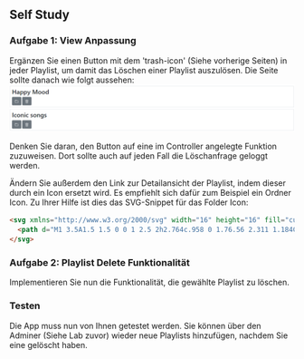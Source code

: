 ## Self Study

### Aufgabe 1: View Anpassung
Ergänzen Sie einen Button mit dem 'trash-icon' (Siehe vorherige Seiten) in jeder Playlist, um damit das Löschen einer Playlist auszulösen.
Die Seite sollte danach wie folgt aussehen:
![img.png](img/self_study.png)

Denken Sie daran, den Button auf eine im Controller angelegte Funktion zuzuweisen. Dort sollte auch auf jeden Fall die Löschanfrage geloggt werden.

Ändern Sie außerdem den Link zur Detailansicht der Playlist, indem dieser durch ein Icon ersetzt wird. Es empfiehlt sich dafür zum Beispiel ein Ordner Icon.
Zu Ihrer Hilfe ist dies das SVG-Snippet für das Folder Icon:
~~~ html
<svg xmlns="http://www.w3.org/2000/svg" width="16" height="16" fill="currentColor" class="bi bi-folder2-open" viewBox="0 0 16 16">
  <path d="M1 3.5A1.5 1.5 0 0 1 2.5 2h2.764c.958 0 1.76.56 2.311 1.184C7.985 3.648 8.48 4 9 4h4.5A1.5 1.5 0 0 1 15 5.5v.64c.57.265.94.876.856 1.546l-.64 5.124A2.5 2.5 0 0 1 12.733 15H3.266a2.5 2.5 0 0 1-2.481-2.19l-.64-5.124A1.5 1.5 0 0 1 1 6.14V3.5zM2 6h12v-.5a.5.5 0 0 0-.5-.5H9c-.964 0-1.71-.629-2.174-1.154C6.374 3.334 5.82 3 5.264 3H2.5a.5.5 0 0 0-.5.5V6zm-.367 1a.5.5 0 0 0-.496.562l.64 5.124A1.5 1.5 0 0 0 3.266 14h9.468a1.5 1.5 0 0 0 1.489-1.314l.64-5.124A.5.5 0 0 0 14.367 7H1.633z"/>
</svg>
~~~

### Aufgabe 2: Playlist Delete Funktionalität
Implementieren Sie nun die Funktionalität, die gewählte Playlist zu löschen.

### Testen
Die App muss nun von Ihnen getestet werden. Sie können über den Adminer (Siehe Lab zuvor) wieder neue Playlists hinzufügen, nachdem Sie eine gelöscht haben.
